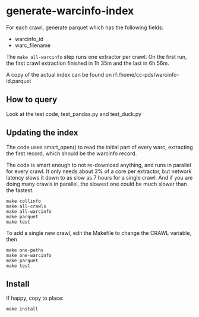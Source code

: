 # generate-warcinfo-index

For each crawl, generate parquet which has the following fields:

- warcinfo_id
- warc_filename

The `make all-warcinfo` step runs one extractor per crawl. On the
first run, the first crawl extraction finished in 1h 35m and the last
in 6h 56m.

A copy of the actual index can be found on rf:/home/cc-pds/warcinfo-id.parquet

## How to query

Look at the test code, test_pandas.py and test_duck.py

## Updating the index

The code uses smart_open() to read the initial part of every warc, extracting
the first record, which should be the warcinfo record.

The code is smart enough to not re-download anything, and runs in
parallel for every crawl. It only needs about 3% of a core per
extractor, but network latency slows it down to as slow as 7 hours for
a single crawl. And if you are doing many crawls in parallel, the
slowest one could be much slower than the fastest.

```
make collinfo
make all-crawls
make all-warcinfo
make parquet
make test
```

To add a single new crawl, edit the Makefile to change the CRAWL
variable, then

```
make one-paths
make one-warcinfo
make parquet
make test
```

## Install

If happy, copy to place:

```
make install
```
